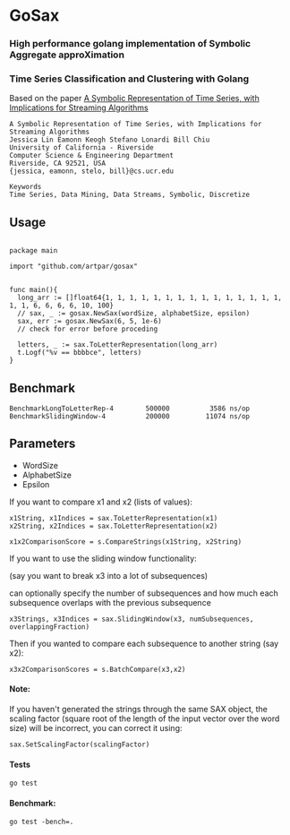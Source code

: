 # GoSax

### High performance golang implementation of Symbolic Aggregate approXimation

### Time Series Classification and Clustering with Golang

Based on the paper [A Symbolic Representation of Time Series, with Implications for Streaming Algorithms](http://www.cs.ucr.edu/~eamonn/SAX.pdf)

```
A Symbolic Representation of Time Series, with Implications for
Streaming Algorithms
Jessica Lin Eamonn Keogh Stefano Lonardi Bill Chiu
University of California - Riverside
Computer Science & Engineering Department
Riverside, CA 92521, USA
{jessica, eamonn, stelo, bill}@cs.ucr.edu

Keywords
Time Series, Data Mining, Data Streams, Symbolic, Discretize
```


## Usage

```

package main

import "github.com/artpar/gosax"


func main(){
  long_arr := []float64{1, 1, 1, 1, 1, 1, 1, 1, 1, 1, 1, 1, 1, 1, 1, 1, 1, 6, 6, 6, 6, 10, 100}
  // sax, _ := gosax.NewSax(wordSize, alphabetSize, epsilon)
  sax, err := gosax.NewSax(6, 5, 1e-6)
  // check for error before proceding

  letters, _ := sax.ToLetterRepresentation(long_arr)
  t.Logf("%v == bbbbce", letters)
}

```


## Benchmark

```
BenchmarkLongToLetterRep-4   	  500000	      3586 ns/op
BenchmarkSlidingWindow-4       	  200000	     11074 ns/op
```

## Parameters

- WordSize
- AlphabetSize
- Epsilon


If you want to compare x1 and x2 (lists of values):

```
x1String, x1Indices = sax.ToLetterRepresentation(x1)
x2String, x2Indices = sax.ToLetterRepresentation(x2)

x1x2ComparisonScore = s.CompareStrings(x1String, x2String)
```

If you want to use the sliding window functionality:

(say you want to break x3 into a lot of subsequences)

can optionally specify the number of subsequences and how much each subsequence overlaps with the previous subsequence

```
x3Strings, x3Indices = sax.SlidingWindow(x3, numSubsequences, overlappingFraction)
```

Then if you wanted to compare each subsequence to another string (say x2):

```
x3x2ComparisonScores = s.BatchCompare(x3,x2)
```


#### Note:

If you haven't generated the strings through the same SAX object, the scaling factor (square root of the length of the input vector over the word size) will be incorrect, you can correct it using:

```
sax.SetScalingFactor(scalingFactor)
```

#### Tests

```
go test
```

#### Benchmark:

```
go test -bench=.
```
